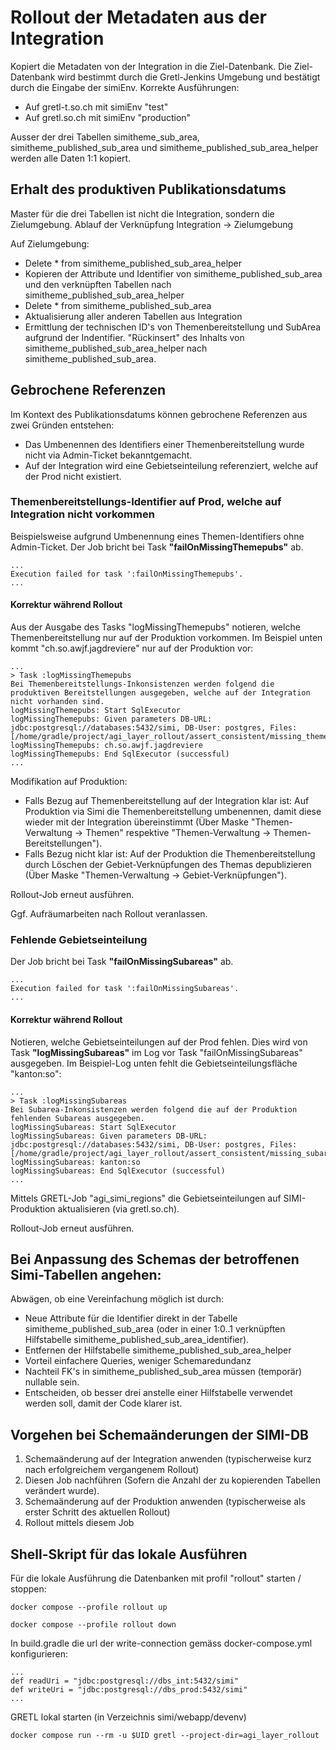 # Rollout der Metadaten aus der Integration

Kopiert die Metadaten von der Integration in die Ziel-Datenbank. Die Ziel-Datenbank wird bestimmt durch die Gretl-Jenkins Umgebung und bestätigt
durch die Eingabe der simiEnv. Korrekte Ausführungen:
  * Auf gretl-t.so.ch mit simiEnv "test"
  * Auf gretl.so.ch mit simiEnv "production"

Ausser der drei Tabellen simitheme_sub_area, simitheme_published_sub_area
und simitheme_published_sub_area_helper werden alle Daten 1:1 kopiert.

## Erhalt des produktiven Publikationsdatums

Master für die drei Tabellen ist nicht die Integration, sondern die Zielumgebung. Ablauf der Verknüpfung Integration -> Zielumgebung

Auf Zielumgebung:
* Delete * from simitheme_published_sub_area_helper
* Kopieren der Attribute und Identifier von simitheme_published_sub_area und den verknüpften Tabellen nach simitheme_published_sub_area_helper 
* Delete * from simitheme_published_sub_area
* Aktualisierung aller anderen Tabellen aus Integration
* Ermittlung der technischen ID's von Themenbereitstellung und SubArea aufgrund der Indentifier. "Rückinsert" des Inhalts von simitheme_published_sub_area_helper nach simitheme_published_sub_area.

## Gebrochene Referenzen

Im Kontext des Publikationsdatums können gebrochene Referenzen aus zwei Gründen entstehen:
* Das Umbenennen des Identifiers einer Themenbereitstellung wurde nicht via Admin-Ticket bekanntgemacht.
* Auf der Integration wird eine Gebietseinteilung referenziert, welche auf der Prod nicht existiert.

### Themenbereitstellungs-Identifier auf Prod, welche auf Integration nicht vorkommen

Beispielsweise aufgrund Umbenennung eines Themen-Identifiers ohne Admin-Ticket. Der Job bricht bei Task __"failOnMissingThemepubs"__ ab. 

    ...
    Execution failed for task ':failOnMissingThemepubs'.
    ...

#### Korrektur während Rollout

Aus der Ausgabe des Tasks "logMissingThemepubs" notieren, welche Themenbereitstellung nur auf der Produktion vorkommen. Im Beispiel unten kommt "ch.so.awjf.jagdreviere" nur auf der Produktion vor:

    ...
    > Task :logMissingThemepubs
    Bei Themenbereitstellungs-Inkonsistenzen werden folgend die produktiven Bereitstellungen ausgegeben, welche auf der Integration nicht vorhanden sind.
    logMissingThemepubs: Start SqlExecutor
    logMissingThemepubs: Given parameters DB-URL: jdbc:postgresql://databases:5432/simi, DB-User: postgres, Files: [/home/gradle/project/agi_layer_rollout/assert_consistent/missing_themepubs.sql]
    logMissingThemepubs: ch.so.awjf.jagdreviere
    logMissingThemepubs: End SqlExecutor (successful)
    ...

Modifikation auf Produktion:

* Falls Bezug auf Themenbereitstellung auf der Integration klar ist: Auf Produktion via Simi die Themenbereitstellung umbenennen, damit diese wieder mit der Integration übereinstimmt (Über Maske "Themen-Verwaltung -> Themen" respektive "Themen-Verwaltung -> Themen-Bereitstellungen").
* Falls Bezug nicht klar ist: Auf der Produktion die Themenbereitstellung durch Löschen der Gebiet-Verknüpfungen des Themas depublizieren (Über Maske "Themen-Verwaltung -> Gebiet-Verknüpfungen").

Rollout-Job erneut ausführen.

Ggf. Aufräumarbeiten nach Rollout veranlassen.

### Fehlende Gebietseinteilung

Der Job bricht bei Task __"failOnMissingSubareas"__ ab.

    ...
    Execution failed for task ':failOnMissingSubareas'.
    ...

#### Korrektur während Rollout

Notieren, welche Gebietseinteilungen auf der Prod fehlen. Dies wird von Task __"logMissingSubareas"__ im Log vor Task "failOnMissingSubareas" ausgegeben. Im Beispiel-Log unten fehlt die Gebietseinteilungsfläche "kanton:so":

    ...
    > Task :logMissingSubareas
    Bei Subarea-Inkonsistenzen werden folgend die auf der Produktion fehlenden Subareas ausgegeben.
    logMissingSubareas: Start SqlExecutor
    logMissingSubareas: Given parameters DB-URL: jdbc:postgresql://databases:5432/simi, DB-User: postgres, Files: [/home/gradle/project/agi_layer_rollout/assert_consistent/missing_subareas.sql]
    logMissingSubareas: kanton:so
    logMissingSubareas: End SqlExecutor (successful)
    ...

Mittels GRETL-Job "agi_simi_regions" die Gebietseinteilungen auf SIMI-Produktion aktualisieren (via gretl.so.ch).

Rollout-Job erneut ausführen.

## Bei Anpassung des Schemas der betroffenen Simi-Tabellen angehen:

Abwägen, ob eine Vereinfachung möglich ist durch:
* Neue Attribute für die Identifier direkt in der Tabelle simitheme_published_sub_area (oder in einer 1:0..1 verknüpften Hilfstabelle simitheme_published_sub_area_identifier).
* Entfernen der Hilfstabelle simitheme_published_sub_area_helper
* Vorteil einfachere Queries, weniger Schemaredundanz
* Nachteil FK's in simitheme_published_sub_area müssen (temporär) nullable sein.
* Entscheiden, ob besser drei anstelle einer Hilfstabelle verwendet werden soll, damit der Code klarer ist.

## Vorgehen bei Schemaänderungen der SIMI-DB

1. Schemaänderung auf der Integration anwenden (typischerweise kurz nach erfolgreichem vergangenem Rollout)
1. Diesen Job nachführen (Sofern die Anzahl der zu kopierenden Tabellen verändert wurde).
1. Schemaänderung auf der Produktion anwenden (typischerweise als erster Schritt des aktuellen Rollout)
1. Rollout mittels diesem Job

## Shell-Skript für das lokale Ausführen

Für die lokale Ausführung die Datenbanken mit profil "rollout" starten / stoppen:

    docker compose --profile rollout up

    docker compose --profile rollout down

In build.gradle die url der write-connection gemäss docker-compose.yml konfigurieren:

    ...
    def readUri = "jdbc:postgresql://dbs_int:5432/simi"
    def writeUri = "jdbc:postgresql://dbs_prod:5432/simi"
    ...

GRETL lokal starten (in Verzeichnis simi/webapp/devenv)

    docker compose run --rm -u $UID gretl --project-dir=agi_layer_rollout

